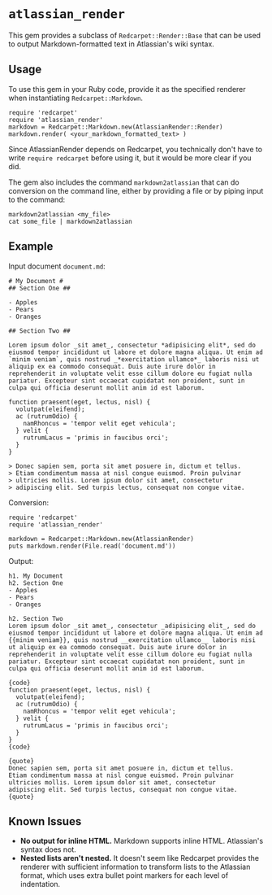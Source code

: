 # `atlassian_render` #

This gem provides a subclass of `Redcarpet::Render::Base` that can be used to output Markdown-formatted text in Atlassian's wiki syntax.

## Usage ##

To use this gem in your Ruby code, provide it as the specified renderer when instantiating `Redcarpet::Markdown`.

    require 'redcarpet'
    require 'atlassian_render'
    markdown = Redcarpet::Markdown.new(AtlassianRender::Render)
    markdown.render( <your_markdown_formatted_text> )

Since AtlassianRender depends on Redcarpet, you technically don't have to write `require redcarpet` before using it, but it would be more clear if you did.

The gem also includes the command `markdown2atlassian` that can do conversion on the command line, either by providing a file or by piping input to the command:

    markdown2atlassian <my_file>
    cat some_file | markdown2atlassian

## Example ##

Input document `document.md`:

    # My Document #
    ## Section One ##
    
    - Apples
    - Pears
    - Oranges
    
    ## Section Two ##
    
    Lorem ipsum dolor _sit amet_, consectetur *adipisicing elit*, sed do eiusmod tempor incididunt ut labore et dolore magna aliqua. Ut enim ad `minim veniam`, quis nostrud _*exercitation ullamco*_ laboris nisi ut aliquip ex ea commodo consequat. Duis aute irure dolor in reprehenderit in voluptate velit esse cillum dolore eu fugiat nulla pariatur. Excepteur sint occaecat cupidatat non proident, sunt in culpa qui officia deserunt mollit anim id est laborum.
    
    function praesent(eget, lectus, nisl) {
      volutpat(eleifend);
      ac (rutrumOdio) {
        namRhoncus = 'tempor velit eget vehicula';
      } velit {
        rutrumLacus = 'primis in faucibus orci';
      }
    }

    > Donec sapien sem, porta sit amet posuere in, dictum et tellus.
    > Etiam condimentum massa at nisl congue euismod. Proin pulvinar
    > ultricies mollis. Lorem ipsum dolor sit amet, consectetur
    > adipiscing elit. Sed turpis lectus, consequat non congue vitae.

Conversion:

    require 'redcarpet'
    require 'atlassian_render'

    markdown = Redcarpet::Markdown.new(AtlassianRender)
    puts markdown.render(File.read('document.md'))

Output:
    
    h1. My Document
    h2. Section One
    - Apples
    - Pears
    - Oranges

    h2. Section Two
    Lorem ipsum dolor _sit amet_, consectetur _adipisicing elit_, sed do eiusmod tempor incididunt ut labore et dolore magna aliqua. Ut enim ad {{minim veniam}}, quis nostrud __exercitation ullamco__ laboris nisi ut aliquip ex ea commodo consequat. Duis aute irure dolor in reprehenderit in voluptate velit esse cillum dolore eu fugiat nulla pariatur. Excepteur sint occaecat cupidatat non proident, sunt in culpa qui officia deserunt mollit anim id est laborum.

    {code}
    function praesent(eget, lectus, nisl) {
      volutpat(eleifend);
      ac (rutrumOdio) {
        namRhoncus = 'tempor velit eget vehicula';
      } velit {
        rutrumLacus = 'primis in faucibus orci';
      }
    }
    {code}

    {quote}
    Donec sapien sem, porta sit amet posuere in, dictum et tellus.
    Etiam condimentum massa at nisl congue euismod. Proin pulvinar
    ultricies mollis. Lorem ipsum dolor sit amet, consectetur
    adipiscing elit. Sed turpis lectus, consequat non congue vitae.
    {quote}
    
## Known Issues ##

- **No output for inline HTML.** Markdown supports inline HTML. Atlassian's syntax does not.
- **Nested lists aren't nested.** It doesn't seem like Redcarpet provides the renderer with sufficient information to transform lists to the Atlassian format, which uses extra bullet point markers for each level of indentation.